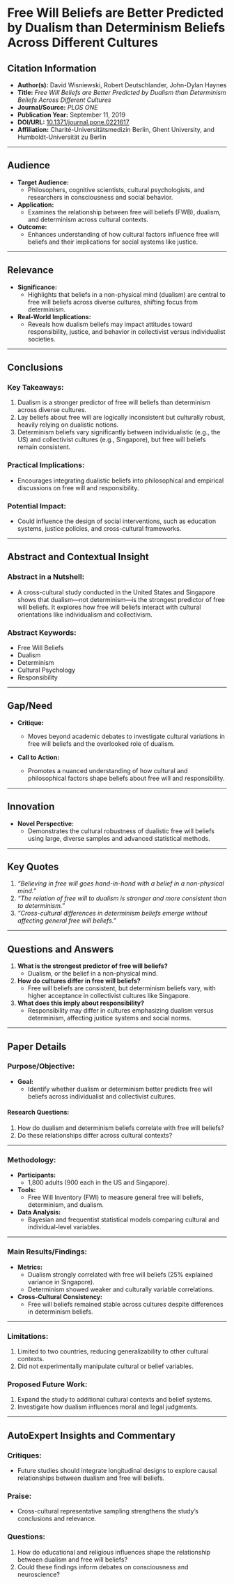 # Free Will Beliefs are Better Predicted by Dualism than Determinism Beliefs Across Different Cultures

## Citation Information
- **Author(s):** David Wisniewski, Robert Deutschlander, John-Dylan Haynes  
- **Title:** *Free Will Beliefs are Better Predicted by Dualism than Determinism Beliefs Across Different Cultures*  
- **Journal/Source:** *PLOS ONE*  
- **Publication Year:** September 11, 2019  
- **DOI/URL:** [10.1371/journal.pone.0221617](https://doi.org/10.1371/journal.pone.0221617)  
- **Affiliation:** Charité-Universitätsmedizin Berlin, Ghent University, and Humboldt-Universität zu Berlin  

---

## Audience
- **Target Audience:**  
  - Philosophers, cognitive scientists, cultural psychologists, and researchers in consciousness and social behavior.  
- **Application:**  
  - Examines the relationship between free will beliefs (FWB), dualism, and determinism across cultural contexts.  
- **Outcome:**  
  - Enhances understanding of how cultural factors influence free will beliefs and their implications for social systems like justice.  

---

## Relevance
- **Significance:**  
  - Highlights that beliefs in a non-physical mind (dualism) are central to free will beliefs across diverse cultures, shifting focus from determinism.  
- **Real-World Implications:**  
  - Reveals how dualism beliefs may impact attitudes toward responsibility, justice, and behavior in collectivist versus individualist societies.  

---

## Conclusions

### Key Takeaways:
1. Dualism is a stronger predictor of free will beliefs than determinism across diverse cultures.  
2. Lay beliefs about free will are logically inconsistent but culturally robust, heavily relying on dualistic notions.  
3. Determinism beliefs vary significantly between individualistic (e.g., the US) and collectivist cultures (e.g., Singapore), but free will beliefs remain consistent.  

### Practical Implications:
- Encourages integrating dualistic beliefs into philosophical and empirical discussions on free will and responsibility.  

### Potential Impact:
- Could influence the design of social interventions, such as education systems, justice policies, and cross-cultural frameworks.  

---

## Abstract and Contextual Insight

### Abstract in a Nutshell:
- A cross-cultural study conducted in the United States and Singapore shows that dualism—not determinism—is the strongest predictor of free will beliefs. It explores how free will beliefs interact with cultural orientations like individualism and collectivism.  

### Abstract Keywords:
- Free Will Beliefs  
- Dualism  
- Determinism  
- Cultural Psychology  
- Responsibility  

---

## Gap/Need
- **Critique:**  
  - Moves beyond academic debates to investigate cultural variations in free will beliefs and the overlooked role of dualism.  

- **Call to Action:**  
  - Promotes a nuanced understanding of how cultural and philosophical factors shape beliefs about free will and responsibility.  

---

## Innovation
- **Novel Perspective:**  
  - Demonstrates the cultural robustness of dualistic free will beliefs using large, diverse samples and advanced statistical methods.  

---

## Key Quotes
1. *“Believing in free will goes hand-in-hand with a belief in a non-physical mind.”*  
2. *“The relation of free will to dualism is stronger and more consistent than to determinism.”*  
3. *“Cross-cultural differences in determinism beliefs emerge without affecting general free will beliefs.”*

---

## Questions and Answers

1. **What is the strongest predictor of free will beliefs?**  
   - Dualism, or the belief in a non-physical mind.  
2. **How do cultures differ in free will beliefs?**  
   - Free will beliefs are consistent, but determinism beliefs vary, with higher acceptance in collectivist cultures like Singapore.  
3. **What does this imply about responsibility?**  
   - Responsibility may differ in cultures emphasizing dualism versus determinism, affecting justice systems and social norms.  

---

## Paper Details

### Purpose/Objective:
- **Goal:**  
  - Identify whether dualism or determinism better predicts free will beliefs across individualist and collectivist cultures.  

#### Research Questions:
1. How do dualism and determinism beliefs correlate with free will beliefs?  
2. Do these relationships differ across cultural contexts?  

---

### Methodology:
- **Participants:**  
  - 1,800 adults (900 each in the US and Singapore).  
- **Tools:**  
  - Free Will Inventory (FWI) to measure general free will beliefs, determinism, and dualism.  
- **Data Analysis:**  
  - Bayesian and frequentist statistical models comparing cultural and individual-level variables.  

---

### Main Results/Findings:
- **Metrics:**  
  - Dualism strongly correlated with free will beliefs (25% explained variance in Singapore).  
  - Determinism showed weaker and culturally variable correlations.  
- **Cross-Cultural Consistency:**  
  - Free will beliefs remained stable across cultures despite differences in determinism beliefs.  

---

### Limitations:
1. Limited to two countries, reducing generalizability to other cultural contexts.  
2. Did not experimentally manipulate cultural or belief variables.  

### Proposed Future Work:
1. Expand the study to additional cultural contexts and belief systems.  
2. Investigate how dualism influences moral and legal judgments.  

---

## AutoExpert Insights and Commentary

### Critiques:
- Future studies should integrate longitudinal designs to explore causal relationships between dualism and free will beliefs.  

### Praise:
- Cross-cultural representative sampling strengthens the study’s conclusions and relevance.  

### Questions:
1. How do educational and religious influences shape the relationship between dualism and free will beliefs?  
2. Could these findings inform debates on consciousness and neuroscience?  